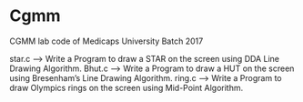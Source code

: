 # Cgmm
CGMM lab code of Medicaps University Batch 2017

star.c --> Write a Program to draw a STAR on the screen using DDA Line Drawing Algorithm.
Bhut.c --> Write a Program to draw a HUT on the screen using Bresenham’s Line Drawing Algorithm.
ring.c --> Write a Program to draw Olympics rings on the screen using Mid-Point Algorithm.

